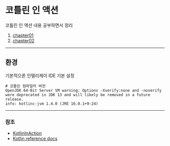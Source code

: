 # 코틀린 인 액션

코틀린 인 액션 내용 공부하면서 정리

1. [chapter01](chapter01/README.md)
1. [chapter02](chapter02/README.md)

---

## 환경

기본적으론 인텔리제이 IDE 기본 설정 
```shell
# 코틀린 컴파일러 버전
OpenJDK 64-Bit Server VM warning: Options -Xverify:none and -noverify were deprecated in JDK 13 and will likely be removed in a future release.
info: kotlinc-jvm 1.4.0 (JRE 16.0.1+9-24)
```

---

### 참조

* [KotlinInAction](https://www.manning.com/books/kotlin-in-action)
* [Kotlin reference docs](https://kotlinlang.org/docs/home.html)